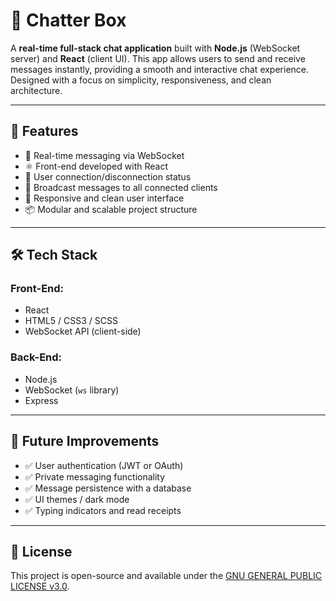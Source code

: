 # 💬 Chatter Box

A **real-time full-stack chat application** built with **Node.js** (WebSocket server) and **React** (client UI). This app allows users to send and receive messages instantly, providing a smooth and interactive chat experience. Designed with a focus on simplicity, responsiveness, and clean architecture.

---

## 🚀 Features

- 🔌 Real-time messaging via WebSocket
- ⚛️ Front-end developed with React
- 👥 User connection/disconnection status
- 💬 Broadcast messages to all connected clients
- 🎨 Responsive and clean user interface
- 📦 Modular and scalable project structure

---

## 🛠️ Tech Stack

### Front-End:

- React
- HTML5 / CSS3 / SCSS
- WebSocket API (client-side)

### Back-End:

- Node.js
- WebSocket (`ws` library)
- Express

---

## 📌 Future Improvements

- ✅ User authentication (JWT or OAuth)
- ✅ Private messaging functionality
- ✅ Message persistence with a database
- ✅ UI themes / dark mode
- ✅ Typing indicators and read receipts

---

## 📄 License

This project is open-source and available under the [GNU GENERAL PUBLIC LICENSE v3.0](https://www.gnu.org/licenses/gpl-3.0.en.html).
